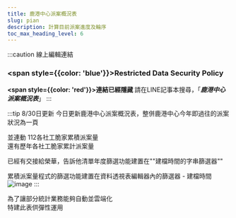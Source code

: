 ```yaml
---
title: 鹿港中心派案概況表
slug: pian
description: 計算目前派案進度及輪序
toc_max_heading_level: 6
---  
```


:::caution 線上編輯連結
### <span style={{color: 'blue'}}>Restricted Data Security Policy </span>  
**<span style={{color: 'red'}}>連結已經隱藏 </span>**
請在LINE記事本搜尋，「***鹿港中心派案概況表***」
:::

:::tip 8/30日更新
今日更新鹿港中心派案概況表，整併鹿港中心今年即過往的派案狀況為一頁  

並連動 112各社工脆家累積派案量  
還有歷年各社工脆家累計派案量  

已經有交接給榮華，告訴他清單年度篩選功能建置在""建檔時間的字串篩選器""  

累積派案量程式的篩選功能建置在資料透視表編輯器內的篩選器 - 建檔時間  
![image](https://e.brid.cf/i/2023/08/30/r6gq7g.webp)
:::

為了讓部分統計業務能夠自動並雲端化  
特建此表供彈性運用  

<!-- <iframe
  src="https://docs.google.com/spreadsheets/d/e/2PACX-1vSGPgiy0iLwcE8nAM9uSJXA3Qxwm4adAWamnRimYrFIvx2HSXjc17OxG9FhK8nVeRNV1-htbVgGsaqO/pubhtml?gid=675195323&amp;single=true&amp;widget=true&amp;headers=false"
  width="100%"
  height="300px"
/>


<iframe
  src="https://docs.google.com/spreadsheets/d/e/2PACX-1vSGPgiy0iLwcE8nAM9uSJXA3Qxwm4adAWamnRimYrFIvx2HSXjc17OxG9FhK8nVeRNV1-htbVgGsaqO/pubhtml?gid=1591822436&amp;single=true&amp;widget=true&amp;headers=false"
  width="100%"
  height="300px"
/>

<iframe
  src="https://docs.google.com/spreadsheets/d/e/2PACX-1vSGPgiy0iLwcE8nAM9uSJXA3Qxwm4adAWamnRimYrFIvx2HSXjc17OxG9FhK8nVeRNV1-htbVgGsaqO/pubhtml?gid=1112124611&amp;single=true&amp;widget=true&amp;headers=false"
  width="100%"
  height="500px"
/> -->